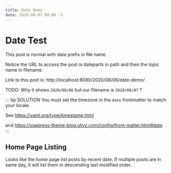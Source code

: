 ```yaml
---
title: Date Demo
date: 2020-08-07 00:00 -5
---
```


# Date Test

This post is normal with date prefix in file name.

Notice the URL to access the post is dateparts in path and then the topic name in filename.

Link to this post is: http://localhost:8080/2020/08/06/date-demo/

TODO: Why it shows `2020/08/06` but our filename is `2020/08/07` ?


::: tip SOLUTION
You must set the timezone in the `date` frontmatter to match your locale.

See https://yaml.org/type/timestamp.html

and https://vuepress-theme-blog.ulivz.com/config/front-matter.html#date
:::

## Home Page Listing

Looks like the home page list posts by recent date. If multiple posts are in same day, it
will list them in descending last modified order.
